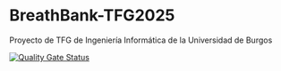 # BreathBank-TFG2025
Proyecto de TFG de Ingeniería Informática de la Universidad de Burgos

[![Quality Gate Status](https://sonarcloud.io/api/project_badges/measure?project=Eduardo-Garcia-de-Leaniz_BreathBank-TFG2025&metric=alert_status)](https://sonarcloud.io/summary/new_code?id=Eduardo-Garcia-de-Leaniz_BreathBank-TFG2025)



